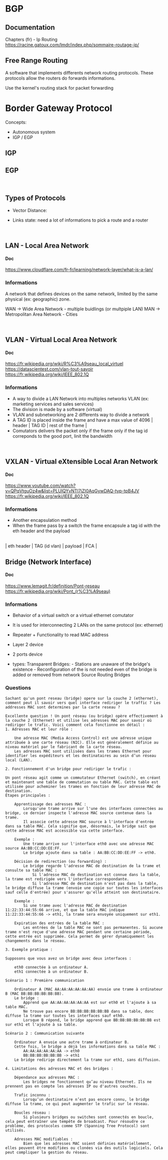 # BGP

## Documentation 

Chapters (fr) - Ip Routing
https://racine.gatoux.com/lmdr/index.php/sommaire-routage-ip/



## Free Range Routing 

A software that implements differents network routing protocols. These protocols allow the routers do forwards informations.

Use the kernel's routing stack for packet forwarding 

# Border Gateway Protocol

Concepts:
- Autonomous system 
- IGP / EGP



## IGP


## EGP

</br>

## Types of Protocols
- Vector Distance:
    
    
- Links state:
    need a lot of informations to pick a route and a router

</br>

## LAN - Local Area Network

#### Doc
https://www.cloudflare.com/fr-fr/learning/network-layer/what-is-a-lan/

### Informations
A network that defines devices on the same network, limited by the same physical (ex: geographic) zone. 

WAN -> Wide Area Network - multiple buidlings (or multpiple LAN)
MAN -> Metropolitan Area Network - Cities 

</br>

## VLAN - Virtual Local Area Network

#### Doc
https://fr.wikipedia.org/wiki/R%C3%A9seau_local_virtuel
https://datascientest.com/vlan-tout-savoir
https://fr.wikipedia.org/wiki/IEEE_802.1Q

### Informations
- A way to divide a LAN Network into multiples networks VLAN (ex: marketing services and sales services)
- The division is made by a software (virtual)
- VLAN and subnetworking are 2 differents way to divide a network
- A TAG ID is placed inside the frame and have a max value of 4096 
| header | TAG ID | rest of the frame |
- Comutators delivers the packet only if the frame only if the tag id correponds to the good port, linit the bandwidth


</br>

## VXLAN - Virtual eXtensible Local Aran Network

#### Doc
https://www.youtube.com/watch?v=QPqVtguOz4w&list=PLUlQYvNTl7iZI0AqGywDAQ-typ-tpB4JV
https://fr.wikipedia.org/wiki/IEEE_802.1Q

### Informations
- Another encapsulation method
- When the frame pass by a switch the frame encapsule a tag id with the eth header and the payload
</br>
| eth header | TAG (id vlan) | payload | FCA |



</br>

## Bridge (Network Interface)

#### Doc
https://www.lemagit.fr/definition/Pont-reseau
https://fr.wikipedia.org/wiki/Pont_(r%C3%A9seau)

### Informations
- Behavior of a virtual switch or a virtual ethernet comutator 
- It is used for interconnecting 2 LANs on the same protocol (ex: ethernet)

- Repeater + Functionality to read MAC address
- Layer 2 device
- 2 ports device 
- types:
    Transparent Bridges:
        - Stations are unaware of the bridge's existence
        - Reconfiguration of the is not needed even of the     bridge is added or removed from network
    Source Routing Bridges

### Questions

```
Sachant qu'un pont reseau (bridge) opere sur la couche 2 (ethernet), comment peut il savoir vers quel interface rediriger le traffic ? Les addresses MAC sont determines par la carte reseau ?

Excellente question ! Un pont réseau (ou bridge) opère effectivement à la couche 2 (Ethernet) et utilise les adresses MAC pour savoir où rediriger le trafic. Voici comment cela fonctionne en détail :
1. Adresses MAC et leur rôle :

    Une adresse MAC (Media Access Control) est une adresse unique attribuée à une carte réseau (NIC). Elle est généralement définie au niveau matériel par le fabricant de la carte réseau.
    Les adresses MAC sont utilisées dans les trames Ethernet pour identifier les expéditeurs et les destinataires au sein d’un réseau local (LAN).

2. Fonctionnement d'un bridge pour rediriger le trafic :

Un pont réseau agit comme un commutateur Ethernet (switch), en créant et maintenant une table de commutation ou table MAC. Cette table est utilisée pour acheminer les trames en fonction de leur adresse MAC de destination.
Étapes principales :

    Apprentissage des adresses MAC :
        Lorsqu'une trame arrive sur l'une des interfaces connectées au bridge, ce dernier inspecte l'adresse MAC source contenue dans la trame.
        Il associe cette adresse MAC source à l'interface d'entrée dans sa table MAC. Cela signifie que, désormais, le bridge sait que cette adresse MAC est accessible via cette interface.

    Exemple :
        Une trame arrive sur l'interface eth0 avec une adresse MAC source AA:BB:CC:DD:EE:FF.
        Le bridge ajoute dans sa table : AA:BB:CC:DD:EE:FF -> eth0.

    Décision de redirection (ou forwarding) :
        Le bridge regarde l'adresse MAC de destination de la trame et consulte sa table MAC :
            Si l'adresse MAC de destination est connue dans la table, la trame est redirigée vers l'interface correspondante.
            Si l'adresse MAC de destination n'est pas dans la table, le bridge diffuse la trame (envoie une copie sur toutes les interfaces sauf celle d'entrée) pour s'assurer qu'elle atteint son destinataire.

    Exemple :
        Si une trame avec l'adresse MAC de destination 11:22:33:44:55:66 arrive, et que la table MAC indique 11:22:33:44:55:66 -> eth1, la trame sera envoyée uniquement sur eth1.

    Expiration des entrées de la table MAC :
        Les entrées de la table MAC ne sont pas permanentes. Si aucune trame n'est reçue d'une adresse MAC pendant une certaine période, cette entrée est supprimée. Cela permet de gérer dynamiquement les changements dans le réseau.

3. Exemple pratique :

Supposons que vous avez un bridge avec deux interfaces :

    eth0 connectée à un ordinateur A.
    eth1 connectée à un ordinateur B.

Scénario 1 : Première communication

    Ordinateur A (MAC AA:AA:AA:AA:AA:AA) envoie une trame à ordinateur B (MAC BB:BB:BB:BB:BB:BB).
    Le bridge :
        Apprend que AA:AA:AA:AA:AA:AA est sur eth0 et l'ajoute à sa table MAC.
        Ne trouve pas encore BB:BB:BB:BB:BB:BB dans sa table, donc diffuse la trame sur toutes les interfaces sauf eth0.
        Lorsque B répond, le bridge apprend que BB:BB:BB:BB:BB:BB est sur eth1 et l'ajoute à sa table.

Scénario 2 : Communication suivante

    Ordinateur A envoie une autre trame à ordinateur B.
    Cette fois, le bridge a déjà les informations dans sa table MAC :
        AA:AA:AA:AA:AA:AA -> eth0
        BB:BB:BB:BB:BB:BB -> eth1
    Le bridge redirige directement la trame sur eth1, sans diffusion.

4. Limitations des adresses MAC et des bridges :

    Dépendance aux adresses MAC :
        Les bridges ne fonctionnent qu’au niveau Ethernet. Ils ne prennent pas en compte les adresses IP ou d'autres couches.

    Trafic inconnu :
        Lorsqu’un destinataire n’est pas encore connu, le bridge diffuse la trame, ce qui peut augmenter le trafic sur le réseau.

    Boucles réseau :
        Si plusieurs bridges ou switches sont connectés en boucle, cela peut entraîner une tempête de broadcast. Pour résoudre ce problème, des protocoles comme STP (Spanning Tree Protocol) sont utilisés.

    Adresses MAC modifiables :
        Bien que les adresses MAC soient définies matériellement, elles peuvent être modifiées ou clonées via des outils logiciels. Cela peut compliquer la gestion du réseau.
```